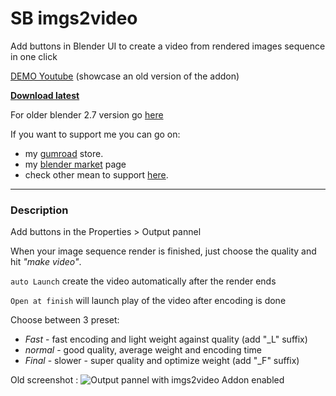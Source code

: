 # SB imgs2video

Add buttons in Blender UI to create a video from rendered images sequence in one click

[DEMO Youtube](https://youtu.be/R_W3Uh3KVGM) (showcase an old version of the addon)
  

**[Download latest](https://github.com/Pullusb/SB_imgs2video/archive/refs/heads/master.zip)**

<!-- **[Download latest](https://raw.githubusercontent.com/Pullusb/SB_imgs2video/master/SB_imgs2video.py)** (right click, save Target as) -->

For older blender 2.7 version go [here](https://github.com/Pullusb/SB_blender_addons_old_2_7)


If you want to support me you can go on:

- my [gumroad](https://pullusb.gumroad.com) store.
- my [blender market](https://blendermarket.com/creators/pullup) page
- check other mean to support [here](http://www.samuelbernou.fr/donate).

---

### Description

Add buttons in the Properties > Output pannel

When your image sequence render is finished, just choose the quality and hit *"make video"*.  

`auto Launch` create the video automatically after the render ends

`Open at finish` will launch play of the video after encoding is done

Choose between 3 preset:

- _Fast_ - fast encoding and light weight against quality (add "_L" suffix)
- _normal_ - good quality, average weight and encoding time
- _Final_ - slower - super quality and optimize weight (add "_F" suffix)


Old screenshot : 
![Output pannel with imgs2video Addon enabled](http://www.samuelbernou.fr/imgs/git/Addon_imgs2video_screenshot_demo)

<!-- TODO:

-Set fine tune settings for 3D image in the presets. -->